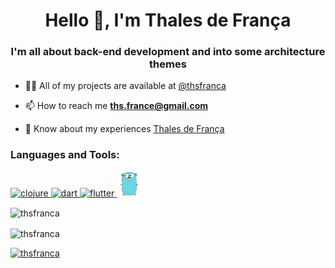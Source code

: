 <h1 align="center">Hello 👋, I'm Thales de França</h1>
<h3 align="center">I'm all about back-end development and into some architecture themes</h3>

- 👨‍💻 All of my projects are available at [@thsfranca](https://github.com/thsfranca)

- 📫 How to reach me **ths.france@gmail.com**

- 📄 Know about my experiences [Thales de França](https://www.linkedin.com/in/thsfranca/)


<h3 align="left">Languages and Tools:</h3>
<p align="left"> <a href="https://clojure.org/" target="_blank" rel="noreferrer"> <img src="https://upload.wikimedia.org/wikipedia/commons/5/5d/Clojure_logo.svg" alt="clojure" width="40" height="40"/> </a> <a href="https://dart.dev" target="_blank" rel="noreferrer"> <img src="https://www.vectorlogo.zone/logos/dartlang/dartlang-icon.svg" alt="dart" width="40" height="40"/> </a> <a href="https://flutter.dev" target="_blank" rel="noreferrer"> <img src="https://www.vectorlogo.zone/logos/flutterio/flutterio-icon.svg" alt="flutter" width="40" height="40"/> </a> <a href="https://golang.org" target="_blank" rel="noreferrer"> <img src="https://raw.githubusercontent.com/devicons/devicon/master/icons/go/go-original.svg" alt="go" width="40" height="40"/> </a> </p>

<p><img align="center" src="https://github-readme-stats.vercel.app/api?username=thsfranca&show_icons=true&locale=en" alt="thsfranca" /></p>

<p><img align="center" src="https://github-readme-streak-stats.herokuapp.com/?user=thsfranca&" alt="thsfranca" /></p>

<p align="left"> <a href="https://github.com/ryo-ma/github-profile-trophy"><img src="https://github-profile-trophy.vercel.app/?username=thsfranca" alt="thsfranca" /></a> </p>

